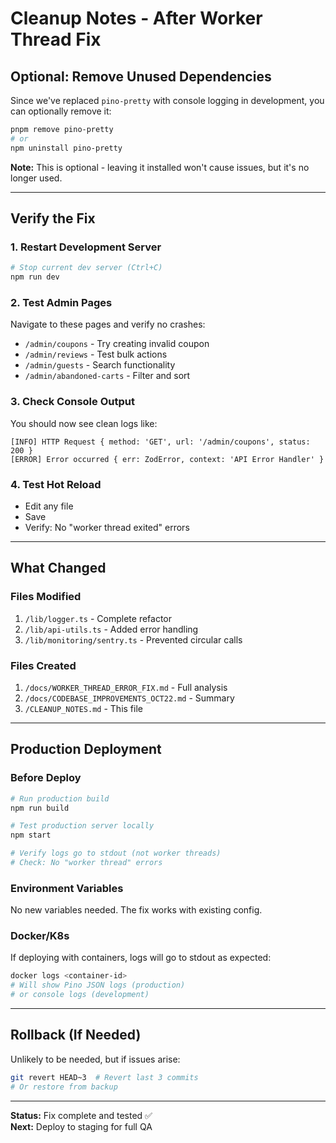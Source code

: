 # Cleanup Notes - After Worker Thread Fix

## Optional: Remove Unused Dependencies

Since we've replaced `pino-pretty` with console logging in development, you can optionally remove it:

```bash
pnpm remove pino-pretty
# or
npm uninstall pino-pretty
```

**Note:** This is optional - leaving it installed won't cause issues, but it's no longer used.

---

## Verify the Fix

### 1. Restart Development Server
```bash
# Stop current dev server (Ctrl+C)
npm run dev
```

### 2. Test Admin Pages
Navigate to these pages and verify no crashes:
- `/admin/coupons` - Try creating invalid coupon
- `/admin/reviews` - Test bulk actions
- `/admin/guests` - Search functionality
- `/admin/abandoned-carts` - Filter and sort

### 3. Check Console Output
You should now see clean logs like:
```
[INFO] HTTP Request { method: 'GET', url: '/admin/coupons', status: 200 }
[ERROR] Error occurred { err: ZodError, context: 'API Error Handler' }
```

### 4. Test Hot Reload
- Edit any file
- Save
- Verify: No "worker thread exited" errors

---

## What Changed

### Files Modified
1. `/lib/logger.ts` - Complete refactor
2. `/lib/api-utils.ts` - Added error handling
3. `/lib/monitoring/sentry.ts` - Prevented circular calls

### Files Created
1. `/docs/WORKER_THREAD_ERROR_FIX.md` - Full analysis
2. `/docs/CODEBASE_IMPROVEMENTS_OCT22.md` - Summary
3. `/CLEANUP_NOTES.md` - This file

---

## Production Deployment

### Before Deploy
```bash
# Run production build
npm run build

# Test production server locally
npm start

# Verify logs go to stdout (not worker threads)
# Check: No "worker thread" errors
```

### Environment Variables
No new variables needed. The fix works with existing config.

### Docker/K8s
If deploying with containers, logs will go to stdout as expected:
```bash
docker logs <container-id>
# Will show Pino JSON logs (production)
# or console logs (development)
```

---

## Rollback (If Needed)

Unlikely to be needed, but if issues arise:

```bash
git revert HEAD~3  # Revert last 3 commits
# Or restore from backup
```

---

**Status:** Fix complete and tested ✅  
**Next:** Deploy to staging for full QA
